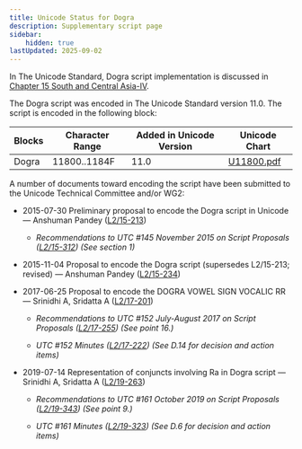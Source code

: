 ```yaml
---
title: Unicode Status for Dogra
description: Supplementary script page
sidebar:
    hidden: true
lastUpdated: 2025-09-02
---
```


In The Unicode Standard, Dogra script implementation is discussed in [Chapter 15 South and Central Asia-IV](http://www.unicode.org/versions/latest/ch15.pdf).

[comment]: # (end of intro)

[comment]: # (start of blocks)

The Dogra script was encoded in The Unicode Standard version 11.0. The script is encoded in the following block:

| Blocks | Character Range | Added in Unicode Version | Unicode Chart |
| ------ | --------------- | ------------------------ | ------------- |
| Dogra | 11800..1184F | 11.0 | [U11800.pdf](http://www.unicode.org/charts/PDF/U11800.pdf) |

[comment]: # (end of blocks)

[comment]: # (start of chars)



[comment]: # (end of chars)

[comment]: # (start of rest)

A number of documents toward encoding the script have been submitted to the Unicode Technical Committee and/or WG2:

- 2015-07-30 Preliminary proposal to encode the Dogra script in Unicode — Anshuman Pandey ([L2/15-213](http://www.unicode.org/cgi-bin/GetMatchingDocs.pl?L2/15-213))

  - _Recommendations to UTC #145 November 2015 on Script Proposals ([L2/15-312](http://www.unicode.org/cgi-bin/GetMatchingDocs.pl?L2/15-312)) (See section 1)_

- 2015-11-04 Proposal to encode the Dogra script (supersedes L2/15-213; revised) — Anshuman Pandey ([L2/15-234](http://www.unicode.org/cgi-bin/GetMatchingDocs.pl?L2/15-234))

- 2017-06-25 Proposal to encode the DOGRA VOWEL SIGN VOCALIC RR — Srinidhi A, Sridatta A ([L2/17-201](http://www.unicode.org/cgi-bin/GetMatchingDocs.pl?L2/17-201))

  - _Recommendations to UTC #152 July-August 2017 on Script Proposals ([L2/17-255](http://www.unicode.org/cgi-bin/GetMatchingDocs.pl?L2/17-255)) (See point 16.)_

  - _UTC #152 Minutes ([L2/17-222](http://www.unicode.org/L2/L2017/17222.htm)) (See D.14 for decision and action items)_

- 2019-07-14 Representation of conjuncts involving Ra in Dogra script — Srinidhi A, Sridatta A ([L2/19-263](http://www.unicode.org/cgi-bin/GetMatchingDocs.pl?L2/19-263))

  - _Recommendations to UTC #161 October 2019 on Script Proposals ([L2/19-343](http://www.unicode.org/L2/L2019/19343-script-adhoc-recs.pdf)) (See point 9.)_

  - _UTC #161 Minutes ([L2/19-323](https://www.unicode.org/L2/L2019/19323.htm)) (See D.6 for decision and action items)_
